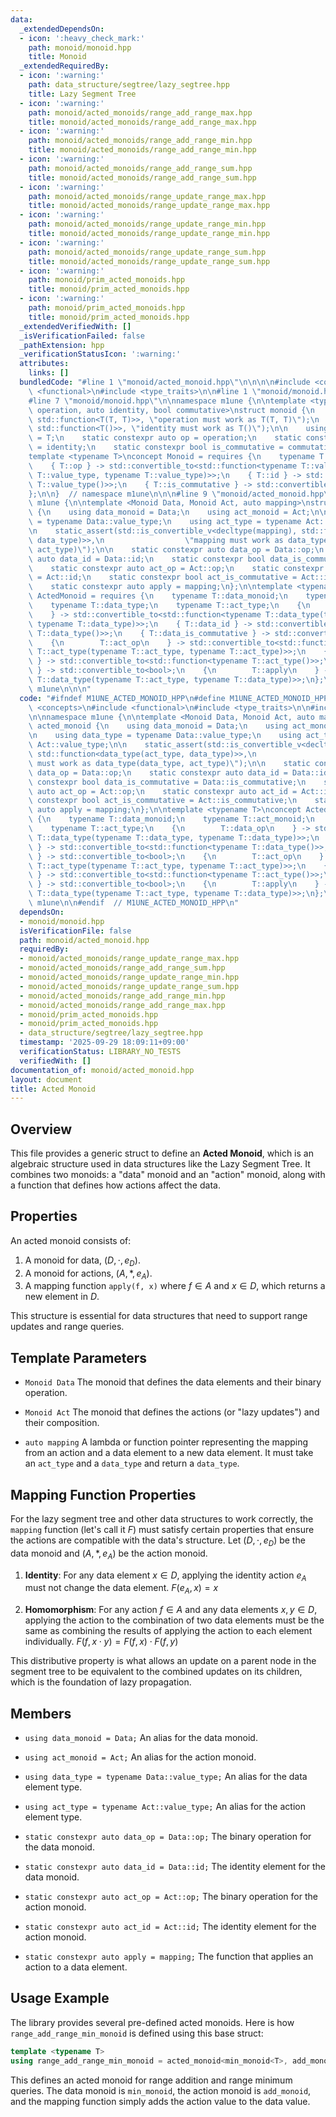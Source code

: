 ```yaml
---
data:
  _extendedDependsOn:
  - icon: ':heavy_check_mark:'
    path: monoid/monoid.hpp
    title: Monoid
  _extendedRequiredBy:
  - icon: ':warning:'
    path: data_structure/segtree/lazy_segtree.hpp
    title: Lazy Segment Tree
  - icon: ':warning:'
    path: monoid/acted_monoids/range_add_range_max.hpp
    title: monoid/acted_monoids/range_add_range_max.hpp
  - icon: ':warning:'
    path: monoid/acted_monoids/range_add_range_min.hpp
    title: monoid/acted_monoids/range_add_range_min.hpp
  - icon: ':warning:'
    path: monoid/acted_monoids/range_add_range_sum.hpp
    title: monoid/acted_monoids/range_add_range_sum.hpp
  - icon: ':warning:'
    path: monoid/acted_monoids/range_update_range_max.hpp
    title: monoid/acted_monoids/range_update_range_max.hpp
  - icon: ':warning:'
    path: monoid/acted_monoids/range_update_range_min.hpp
    title: monoid/acted_monoids/range_update_range_min.hpp
  - icon: ':warning:'
    path: monoid/acted_monoids/range_update_range_sum.hpp
    title: monoid/acted_monoids/range_update_range_sum.hpp
  - icon: ':warning:'
    path: monoid/prim_acted_monoids.hpp
    title: monoid/prim_acted_monoids.hpp
  - icon: ':warning:'
    path: monoid/prim_acted_monoids.hpp
    title: monoid/prim_acted_monoids.hpp
  _extendedVerifiedWith: []
  _isVerificationFailed: false
  _pathExtension: hpp
  _verificationStatusIcon: ':warning:'
  attributes:
    links: []
  bundledCode: "#line 1 \"monoid/acted_monoid.hpp\"\n\n\n\n#include <concepts>\n#include\
    \ <functional>\n#include <type_traits>\n\n#line 1 \"monoid/monoid.hpp\"\n\n\n\n\
    #line 7 \"monoid/monoid.hpp\"\n\nnamespace m1une {\n\ntemplate <typename T, auto\
    \ operation, auto identity, bool commutative>\nstruct monoid {\n    static_assert(std::is_convertible_v<decltype(operation),\
    \ std::function<T(T, T)>>, \"operation must work as T(T, T)\");\n    static_assert(std::is_convertible_v<decltype(identity),\
    \ std::function<T()>>, \"identity must work as T()\");\n\n    using value_type\
    \ = T;\n    static constexpr auto op = operation;\n    static constexpr auto id\
    \ = identity;\n    static constexpr bool is_commutative = commutative;\n};\n\n\
    template <typename T>\nconcept Monoid = requires {\n    typename T::value_type;\n\
    \    { T::op } -> std::convertible_to<std::function<typename T::value_type(typename\
    \ T::value_type, typename T::value_type)>>;\n    { T::id } -> std::convertible_to<std::function<typename\
    \ T::value_type()>>;\n    { T::is_commutative } -> std::convertible_to<bool>;\n\
    };\n\n}  // namespace m1une\n\n\n#line 9 \"monoid/acted_monoid.hpp\"\n\nnamespace\
    \ m1une {\n\ntemplate <Monoid Data, Monoid Act, auto mapping>\nstruct acted_monoid\
    \ {\n    using data_monoid = Data;\n    using act_monoid = Act;\n\n    using data_type\
    \ = typename Data::value_type;\n    using act_type = typename Act::value_type;\n\
    \n    static_assert(std::is_convertible_v<decltype(mapping), std::function<data_type(act_type,\
    \ data_type)>>,\n                  \"mapping must work as data_type(data_type,\
    \ act_type)\");\n\n    static constexpr auto data_op = Data::op;\n    static constexpr\
    \ auto data_id = Data::id;\n    static constexpr bool data_is_commutative = Data::is_commutative;\n\
    \    static constexpr auto act_op = Act::op;\n    static constexpr auto act_id\
    \ = Act::id;\n    static constexpr bool act_is_commutative = Act::is_commutative;\n\
    \    static constexpr auto apply = mapping;\n};\n\ntemplate <typename T>\nconcept\
    \ ActedMonoid = requires {\n    typename T::data_monoid;\n    typename T::act_monoid;\n\
    \    typename T::data_type;\n    typename T::act_type;\n    {\n        T::data_op\n\
    \    } -> std::convertible_to<std::function<typename T::data_type(typename T::data_type,\
    \ typename T::data_type)>>;\n    { T::data_id } -> std::convertible_to<std::function<typename\
    \ T::data_type()>>;\n    { T::data_is_commutative } -> std::convertible_to<bool>;\n\
    \    {\n        T::act_op\n    } -> std::convertible_to<std::function<typename\
    \ T::act_type(typename T::act_type, typename T::act_type)>>;\n    { T::act_id\
    \ } -> std::convertible_to<std::function<typename T::act_type()>>;\n    { T::act_is_commutative\
    \ } -> std::convertible_to<bool>;\n    {\n        T::apply\n    } -> std::convertible_to<std::function<typename\
    \ T::data_type(typename T::act_type, typename T::data_type)>>;\n};\n\n}  // namespace\
    \ m1une\n\n\n"
  code: "#ifndef M1UNE_ACTED_MONOID_HPP\n#define M1UNE_ACTED_MONOID_HPP 1\n\n#include\
    \ <concepts>\n#include <functional>\n#include <type_traits>\n\n#include \"monoid.hpp\"\
    \n\nnamespace m1une {\n\ntemplate <Monoid Data, Monoid Act, auto mapping>\nstruct\
    \ acted_monoid {\n    using data_monoid = Data;\n    using act_monoid = Act;\n\
    \n    using data_type = typename Data::value_type;\n    using act_type = typename\
    \ Act::value_type;\n\n    static_assert(std::is_convertible_v<decltype(mapping),\
    \ std::function<data_type(act_type, data_type)>>,\n                  \"mapping\
    \ must work as data_type(data_type, act_type)\");\n\n    static constexpr auto\
    \ data_op = Data::op;\n    static constexpr auto data_id = Data::id;\n    static\
    \ constexpr bool data_is_commutative = Data::is_commutative;\n    static constexpr\
    \ auto act_op = Act::op;\n    static constexpr auto act_id = Act::id;\n    static\
    \ constexpr bool act_is_commutative = Act::is_commutative;\n    static constexpr\
    \ auto apply = mapping;\n};\n\ntemplate <typename T>\nconcept ActedMonoid = requires\
    \ {\n    typename T::data_monoid;\n    typename T::act_monoid;\n    typename T::data_type;\n\
    \    typename T::act_type;\n    {\n        T::data_op\n    } -> std::convertible_to<std::function<typename\
    \ T::data_type(typename T::data_type, typename T::data_type)>>;\n    { T::data_id\
    \ } -> std::convertible_to<std::function<typename T::data_type()>>;\n    { T::data_is_commutative\
    \ } -> std::convertible_to<bool>;\n    {\n        T::act_op\n    } -> std::convertible_to<std::function<typename\
    \ T::act_type(typename T::act_type, typename T::act_type)>>;\n    { T::act_id\
    \ } -> std::convertible_to<std::function<typename T::act_type()>>;\n    { T::act_is_commutative\
    \ } -> std::convertible_to<bool>;\n    {\n        T::apply\n    } -> std::convertible_to<std::function<typename\
    \ T::data_type(typename T::act_type, typename T::data_type)>>;\n};\n\n}  // namespace\
    \ m1une\n\n#endif  // M1UNE_ACTED_MONOID_HPP\n"
  dependsOn:
  - monoid/monoid.hpp
  isVerificationFile: false
  path: monoid/acted_monoid.hpp
  requiredBy:
  - monoid/acted_monoids/range_update_range_max.hpp
  - monoid/acted_monoids/range_add_range_sum.hpp
  - monoid/acted_monoids/range_update_range_min.hpp
  - monoid/acted_monoids/range_update_range_sum.hpp
  - monoid/acted_monoids/range_add_range_min.hpp
  - monoid/acted_monoids/range_add_range_max.hpp
  - monoid/prim_acted_monoids.hpp
  - monoid/prim_acted_monoids.hpp
  - data_structure/segtree/lazy_segtree.hpp
  timestamp: '2025-09-29 18:09:11+09:00'
  verificationStatus: LIBRARY_NO_TESTS
  verifiedWith: []
documentation_of: monoid/acted_monoid.hpp
layout: document
title: Acted Monoid
---
```


## Overview

This file provides a generic struct to define an **Acted Monoid**, which is an algebraic structure used in data structures like the Lazy Segment Tree. It combines two monoids: a "data" monoid and an "action" monoid, along with a function that defines how actions affect the data.

## Properties

An acted monoid consists of:
1.  A monoid for data, $(D, \cdot, e_D)$.
2.  A monoid for actions, $(A, *, e_A)$.
3.  A mapping function `apply(f, x)` where $f \in A$ and $x \in D$, which returns a new element in $D$.

This structure is essential for data structures that need to support range updates and range queries.

## Template Parameters

* `Monoid Data`
    The monoid that defines the data elements and their binary operation.

* `Monoid Act`
    The monoid that defines the actions (or "lazy updates") and their composition.

* `auto mapping`
    A lambda or function pointer representing the mapping from an action and a data element to a new data element. It must take an `act_type` and a `data_type` and return a `data_type`.

## Mapping Function Properties

For the lazy segment tree and other data structures to work correctly, the `mapping` function (let's call it $F$) must satisfy certain properties that ensure the actions are compatible with the data's structure. Let $(D, \cdot, e_D)$ be the data monoid and $(A, *, e_A)$ be the action monoid.

1.  **Identity**: For any data element $x \in D$, applying the identity action $e_A$ must not change the data element.
    $F(e_A, x) = x$

2.  **Homomorphism**: For any action $f \in A$ and any data elements $x, y \in D$, applying the action to the combination of two data elements must be the same as combining the results of applying the action to each element individually.
    $F(f, x \cdot y) = F(f, x) \cdot F(f, y)$

This distributive property is what allows an update on a parent node in the segment tree to be equivalent to the combined updates on its children, which is the foundation of lazy propagation.

## Members

* `using data_monoid = Data;`
    An alias for the data monoid.

* `using act_monoid = Act;`
    An alias for the action monoid.

* `using data_type = typename Data::value_type;`
    An alias for the data element type.

* `using act_type = typename Act::value_type;`
    An alias for the action element type.

* `static constexpr auto data_op = Data::op;`
    The binary operation for the data monoid.

* `static constexpr auto data_id = Data::id;`
    The identity element for the data monoid.

* `static constexpr auto act_op = Act::op;`
    The binary operation for the action monoid.

* `static constexpr auto act_id = Act::id;`
    The identity element for the action monoid.

* `static constexpr auto apply = mapping;`
    The function that applies an action to a data element.

## Usage Example

The library provides several pre-defined acted monoids. Here is how `range_add_range_min_monoid` is defined using this base struct:

```cpp
template <typename T>
using range_add_range_min_monoid = acted_monoid<min_monoid<T>, add_monoid<T>, [](T a, T x) { return a + x; }>;
```

This defines an acted monoid for range addition and range minimum queries. The data monoid is `min_monoid`, the action monoid is `add_monoid`, and the mapping function simply adds the action value to the data value.
